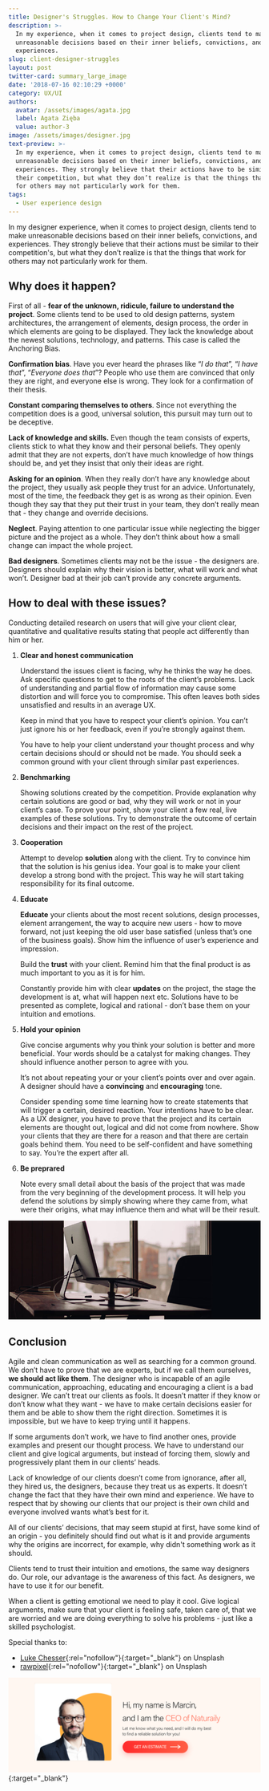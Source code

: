 ```yaml
---
title: Designer's Struggles. How to Change Your Client's Mind?
description: >-
  In my experience, when it comes to project design, clients tend to make
  unreasonable decisions based on their inner beliefs, convictions, and
  experiences.
slug: client-designer-struggles
layout: post
twitter-card: summary_large_image
date: '2018-07-16 02:10:29 +0000'
category: UX/UI
authors:
  avatar: /assets/images/agata.jpg
  label: Agata Zięba
  value: author-3
image: /assets/images/designer.jpg
text-preview: >-
  In my experience, when it comes to project design, clients tend to make
  unreasonable decisions based on their inner beliefs, convictions, and
  experiences. They strongly believe that their actions have to be similar to
  their competition, but what they don’t realize is that the things that work
  for others may not particularly work for them.
tags:
  - User experience design
---
```

In my designer experience, when it comes to project design, clients tend to make unreasonable decisions based on their inner beliefs, convictions, and experiences. They strongly believe that their actions must be similar to their competition's, but what they don’t realize is that the things that work for others may not particularly work for them.

## Why does it happen?

First of all - **fear of the unknown, ridicule, failure to understand the project**. Some clients tend to be used to old design patterns, system architectures, the arrangement of elements, design process, the order in which elements are going to be displayed. They lack the knowledge about the newest solutions, technology, and patterns. This case is called the Anchoring Bias.

**Confirmation bias**. Have you ever heard the phrases like “_I do that_”, “_I have that_”,  “_Everyone does that_”? People who use them are convinced that only they are right, and everyone else is wrong. They look for a confirmation of their thesis.

**Constant comparing themselves to others**. Since not everything the competition does is a good, universal solution, this pursuit may turn out to be deceptive.

**Lack of knowledge and skills.** Even though the team consists of experts, clients stick to what they know and their personal beliefs. They openly admit that they are not experts, don’t have much knowledge of how things should be, and yet they insist that only their ideas are right.

**Asking for an opinion**. When they really don’t have any knowledge about the project, they usually ask people they trust for an advice. Unfortunately, most of the time, the feedback they get is as wrong as their opinion. Even though they say that they put their trust in your team, they don’t really mean that - they change and override decisions.

**Neglect**. Paying attention to one particular issue while neglecting the bigger picture and the project as a whole. They don’t think about how a small change can impact the whole project.

**Bad designers**. Sometimes clients may not be the issue - the designers are. Designers should explain why their vision is better, what will work and what won’t. Designer bad at their job can’t provide any concrete arguments.

## How to deal with these issues?

Conducting detailed research on users that will give your client clear, quantitative and qualitative results stating that people act differently than him or her.

1. **Clear and honest communication**

   Understand the issues client is facing, why he thinks the way he does. Ask specific questions to get to the roots of the client’s problems. Lack of understanding and partial flow of information may cause some distortion and will force you to compromise. This often leaves both sides unsatisfied and results in an average UX.

   Keep in mind that you have to respect your client’s opinion. You can’t just ignore his or her feedback, even if you’re strongly against them.

   You have to help your client understand your thought process and why certain decisions should or should not be made. You should seek a common ground with your client through similar past experiences.

2. **Benchmarking**

   Showing solutions created by the competition. Provide explanation why certain solutions are good or bad, why they will work or not in your client’s case. To prove your point, show your client a few real, live examples of these solutions. Try to demonstrate the outcome of certain decisions and their impact on the rest of the project.

3. **Cooperation**

   Attempt to develop **solution** along with the client. Try to convince him that the solution is his genius idea. Your goal is to make your client develop a strong bond with the project. This way he will start taking responsibility for its final outcome.

4. **Educate**

   **Educate** your clients about the most recent solutions, design processes, element arrangement, the way to acquire new users - how to move forward, not just keeping the old user base satisfied (unless that’s one of the business goals). Show him the influence of user’s experience and impression.

   Build the **trust** with your client. Remind him that the final product is as much important to you as it is for him.

   Constantly provide him with clear **updates** on the project, the stage the development is at, what will happen next etc. Solutions have to be presented as complete, logical and rational - don’t base them on your intuition and emotions.

5. **Hold your opinion**

   Give concise arguments why you think your solution is better and more beneficial. Your words should be a catalyst for making changes. They should influence another person to agree with you.

   It’s not about repeating your or your client’s points over and over again. A designer should have a **convincing** and **encouraging** tone.

   Consider spending some time learning how to create statements that will trigger a certain, desired reaction. Your intentions have to be clear. As a UX designer, you have to prove that the project and its certain elements are thought out, logical and did not come from nowhere. Show your clients that they are there for a reason and that there are certain goals behind them. You need to be self-confident and have something to say. You’re the expert after all.

6. **Be preprared**

   Note every small detail about the basis of the project that was made from the very beginning of the development process. It will help you defend the solutions by simply showing where they came from, what were their origins, what may influence them and what will be their result.

![Designer's desk](/assets/images/designer-desk.jpg)

## Conclusion

Agile and clean communication as well as searching for a common ground. We don’t have to prove that we are experts, but if we call them ourselves, **we should act like them**. The designer who is incapable of an agile communication, approaching, educating and encouraging a client is a bad designer. We can’t treat our clients as fools. It doesn’t matter if they know or don’t know what they want - we have to make certain decisions easier for them and be able to show them the right direction. Sometimes it is impossible, but we have to keep trying until it happens.

If some arguments don’t work, we have to find another ones, provide examples and present our thought process. We have to understand our client and give logical arguments, but instead of forcing them, slowly and progressively plant them in our clients’ heads.

Lack of knowledge of our clients doesn’t come from ignorance, after all, they hired us, the designers, because they treat us as experts. It doesn’t change the fact that they have their own mind and experience. We have to respect that by showing our clients that our project is their own child and everyone involved wants what’s best for it.

All of our clients’ decisions, that may seem stupid at first, have some kind of an origin - you definitely should find out what is it and provide arguments why the origins are incorrect, for example, why didn't something work as it should.

Clients tend to trust their intuition and emotions, the same way designers do. Our role, our advantage is the awareness of this fact. As designers, we have to use it for our benefit.

When a client is getting emotional we need to play it cool. Give logical arguments, make sure that your client is feeling safe, taken care of, that we are worried and we are doing everything to solve his problems - just like a skilled psychologist.

Special thanks to:

* [Luke Chesser](https://unsplash.com/@lukechesser){:rel="nofollow"}{:target="_blank"} on Unsplash
* [rawpixel](https://unsplash.com/@rawpixel/collections){:rel="nofollow"}{:target="_blank"} on Unsplash

[![Get an estimate](/assets/images/cta_estimation_1600.png)](https://naturaily.com/get-an-estimate){:target="_blank"}
